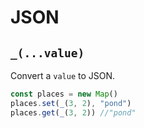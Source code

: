 # JSON

## `_(...value)`
Convert a `value` to JSON.
```javascript
const places = new Map()
places.set(_(3, 2), "pond")
places.get(_(3, 2)) //"pond"
```